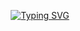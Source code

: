<div align = "center">
  
[![Typing SVG](https://readme-typing-svg.herokuapp.com?font=Matemasie&size=28&duration=4999&pause=1000&color=FFFF00&center=true&width=435&lines=FrontEnd+Developer;%F0%9F%90%A4%F0%9F%90%A4%F0%9F%90%A4%F0%9F%90%A4%F0%9F%90%A4;Dream%2C+Design%2C+Develop)](https://git.io/typing-svg)

</div>
